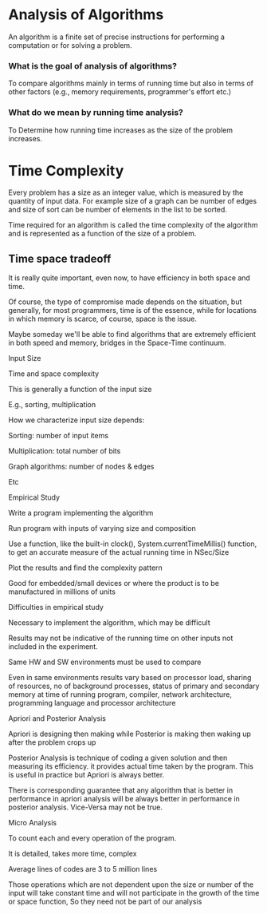 # Analysis of Algorithms
An algorithm is a finite set of precise instructions
for performing a computation or for solving a
problem.

### What is the goal of analysis of algorithms?
To compare algorithms mainly in terms of running
time but also in terms of other factors (e.g., memory
requirements, programmer's effort etc.)

### What do we mean by running time analysis?
To Determine how running time increases as the size
of the problem increases.

# Time Complexity
Every problem has a size as an integer value,
which is measured by the quantity of input data.
For example size of a graph can be number of
edges and size of sort can be number of
elements in the list to be sorted.

Time required for an algorithm is called the time
complexity of the algorithm and is represented
as a function of the size of a problem.

## Time space tradeoff
It is really quite important, even now, to have
efficiency in both space and time.

Of course, the type of compromise made
depends on the situation, but generally, for most
programmers, time is of the essence, while for
locations in which memory is scarce, of course,
space is the issue.


Maybe someday we'll be able to find algorithms
that are extremely efficient in both speed and
memory, bridges in the Space-Time
continuum.


Input Size


Time and space complexity


This is generally a function of the input size


E.g., sorting, multiplication


How we characterize input size depends:


Sorting: number of input items


Multiplication: total number of bits


Graph algorithms: number of nodes & edges


Etc




Empirical Study


Write a program implementing the algorithm


Run program with inputs of varying size and
composition


Use a function, like the built-in clock(),
System.currentTimeMillis() function, to get an
accurate measure of the actual running time in
NSec/Size


Plot the results and find the complexity pattern


Good for embedded/small devices or where the
product is to be manufactured in millions of units




Difficulties in empirical study



Necessary to implement the algorithm, which
may be difficult


Results may not be indicative of the running time
on other inputs not included in the experiment.


Same HW and SW environments must be used
to compare


Even in same environments results vary based
on processor load, sharing of resources, no of
background processes, status of primary and
secondary memory at time of running program,
compiler, network architecture, programming
language and processor architecture




Apriori and Posterior Analysis



Apriori is designing then making while Posterior
is making then waking up after the problem
crops up


Posterior Analysis is technique of coding a given
solution and then measuring its efficiency. it
provides actual time taken by the program. This
is useful in practice but Apriori is always better.


There is corresponding guarantee that any
algorithm that is better in performance in apriori
analysis will be always better in performance in
posterior analysis. Vice-Versa may not be true.




Micro Analysis



To count each and every operation of the
program.


It is detailed, takes more time, complex


Average lines of codes are 3 to 5 million lines


Those operations which are not dependent upon
the size or number of the input will take constant
time and will not participate in the growth of the
time or space function, So they need not be part
of our analysis